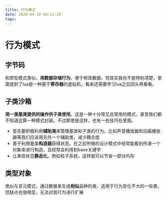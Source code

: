 ```yaml
---
title: 行为模式
date: 2020-04-10 00:23:29
tags:
---
```


# 行为模式

<!--more-->
## 字节码
和原型模式类似，**用数据存储行为**，便于修改数据。但其实我也不是特别清楚，里面提到了lua是一种基于**寄存器**的虚拟机，看来还需要学习lua之后回头再看看。

## 子类沙箱
**用一类基类提供的操作供子类使用**。这是一种十分常见且常用的模式，甚至我们都不知道这算一种模式封装。不过即使是这样，也有一些技巧在里面。
- 首先要积极利用**辅助类**来管理基类和子类的行为。比如声音播放器和动画播放器等我们应该用另外一个辅助类，减少耦合度
- 善于利用基类**构造器**获得状态。在之前所做的设计模式中经常能看到传递一个对象来进行构造，且经常会利用到base关键字
- 让某些状态**静态化**。例如粒子系统，这样就可以节省一部分内存

## 类型对象
类似与享元模式，通过数据来生成**相似**品种的类，适用于行为变化不大的一些类，但缺点也很明显，无法对其行为进行扩展
